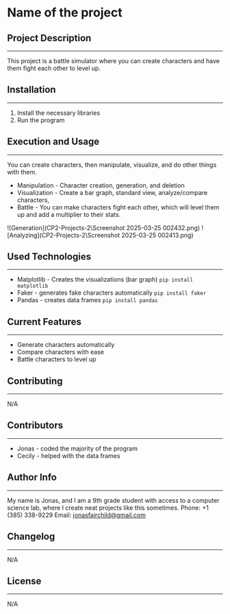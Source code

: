 # Name of the project

## Project Description
---
This project is a battle simulator where you can create characters and have them fight each other to level up.  

## Installation
---
1. Install the necessary libraries
2. Run the program

## Execution and Usage
---
You can create characters, then manipulate, visualize, and do other things with them.

+ Manipulation - Character creation, generation, and deletion
+ Visualization - Create a bar graph, standard view, analyze/compare characters, 
+ Battle - You can make characters fight each other, which will level them up and add a multiplier to their stats.

![Generation](CP2-Projects-2\Screenshot 2025-03-25 002432.png) 
![Analyzing](CP2-Projects-2\Screenshot 2025-03-25 002413.png)  

## Used Technologies
---
+ Matplotlib - Creates the visualizations (bar graph)
`pip install matplotlib`
+ Faker - generates fake characters automatically
`pip install faker`
+ Pandas - creates data frames
`pip install pandas`  

## Current Features
---
+ Generate characters automatically
+ Compare characters with ease
+ Battle characters to level up  

## Contributing
---
N/A  

## Contributors
---
+ Jonas - coded the majority of the program
+ Cecily - helped with the data frames  

## Author Info
---
My name is Jonas, and I am a 9th grade student with access to a computer science lab, where I create neat projects like this sometimes.
Phone: +1 (385) 338-9229    Email: jonasfairchild@gmail.com  

## Changelog
---
N/A  

## License
---
N/A